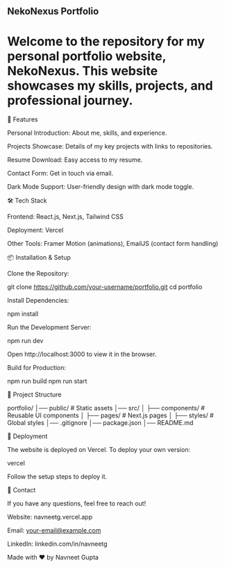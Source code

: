 ## NekoNexus Portfolio

# Welcome to the repository for my personal portfolio website, NekoNexus. This website showcases my skills, projects, and professional journey.

🚀 Features

Personal Introduction: About me, skills, and experience.

Projects Showcase: Details of my key projects with links to repositories.

Resume Download: Easy access to my resume.

Contact Form: Get in touch via email.

Dark Mode Support: User-friendly design with dark mode toggle.

🛠️ Tech Stack

Frontend: React.js, Next.js, Tailwind CSS

Deployment: Vercel

Other Tools: Framer Motion (animations), EmailJS (contact form handling)

📦 Installation & Setup

Clone the Repository:

git clone https://github.com/your-username/portfolio.git
cd portfolio

Install Dependencies:

npm install

Run the Development Server:

npm run dev

Open http://localhost:3000 to view it in the browser.

Build for Production:

npm run build
npm run start

📁 Project Structure

portfolio/
│── public/          # Static assets
│── src/
│   ├── components/  # Reusable UI components
│   ├── pages/       # Next.js pages
│   ├── styles/      # Global styles
│── .gitignore
│── package.json
│── README.md

🚀 Deployment

The website is deployed on Vercel. To deploy your own version:

vercel

Follow the setup steps to deploy it.

📧 Contact

If you have any questions, feel free to reach out!

Website: navneetg.vercel.app

Email: your-email@example.com

LinkedIn: linkedin.com/in/navneetg

Made with ❤️ by Navneet Gupta
